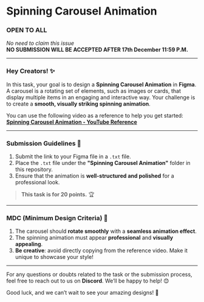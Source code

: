# **Spinning Carousel Animation**
### **OPEN TO ALL**  
*No need to claim this issue*  
**NO SUBMISSION WILL BE ACCEPTED AFTER 17th December 11:59 P.M.**

---

### **Hey Creators!** ✨

In this task, your goal is to design a **Spinning Carousel Animation** in **Figma**. A carousel is a rotating set of elements, such as images or cards, that display multiple items in an engaging and interactive way. Your challenge is to create a **smooth, visually striking spinning animation**.

You can use the following video as a reference to help you get started:  
[**Spinning Carousel Animation - YouTube Reference**](https://youtu.be/s2ro7Lom0OY?si=0-em5CL0dNJm-kin)

---

### **Submission Guidelines** 📑

1. Submit the link to your Figma file in a `.txt` file.  
2. Place the `.txt` file under the **"Spinning Carousel Animation"** folder in this repository.  
3. Ensure that the animation is **well-structured and polished** for a professional look.

> **This task is for 20 points.** 🏆

---

### **MDC (Minimum Design Criteria)** 📌

1. The carousel should **rotate smoothly** with a **seamless animation effect**.
2. The spinning animation must appear **professional** and **visually appealing**.
3. **Be creative**: avoid directly copying from the reference video. Make it unique to showcase your style!

---

For any questions or doubts related to the task or the submission process, feel free to reach out to us on **Discord**. We’ll be happy to help! 😊

Good luck, and we can’t wait to see your amazing designs! 🌟
